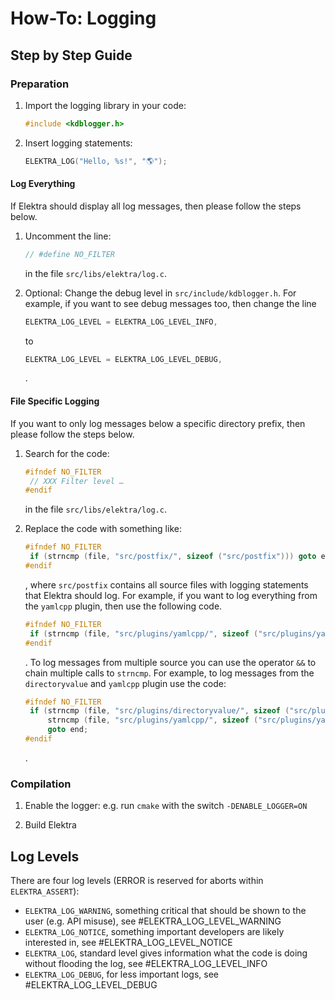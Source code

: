 # How-To: Logging

## Step by Step Guide

### Preparation

1. Import the logging library in your code:

   ```c
   #include <kdblogger.h>
   ```

2. Insert logging statements:

   ```c
   ELEKTRA_LOG("Hello, %s!", "🌎");
   ```

#### Log Everything

If Elektra should display all log messages, then please follow the steps below.

1. Uncomment the line:

   ```c
   // #define NO_FILTER
   ```

   in the file `src/libs/elektra/log.c`.

2. Optional: Change the debug level in `src/include/kdblogger.h`. For example, if you want to see debug messages too, then change the line

   ```c
   ELEKTRA_LOG_LEVEL = ELEKTRA_LOG_LEVEL_INFO,
   ```

   to

   ```c
   ELEKTRA_LOG_LEVEL = ELEKTRA_LOG_LEVEL_DEBUG,
   ```

   .

#### File Specific Logging

If you want to only log messages below a specific directory prefix, then please follow the steps below.

1. Search for the code:

   ```c
   #ifndef NO_FILTER
   	// XXX Filter level …
   #endif
   ```

   in the file `src/libs/elektra/log.c`.

2. Replace the code with something like:

   ```c
   #ifndef NO_FILTER
   	if (strncmp (file, "src/postfix/", sizeof ("src/postfix"))) goto end;
   #endif
   ```

   , where `src/postfix` contains all source files with logging statements that Elektra should log. For example, if you want to log everything from the `yamlcpp` plugin, then use the following code.

   ```c
   #ifndef NO_FILTER
   	if (strncmp (file, "src/plugins/yamlcpp/", sizeof ("src/plugins/yamlcpp"))) goto end;
   #endif
   ```

   . To log messages from multiple source you can use the operator `&&` to chain multiple calls to `strncmp`. For example, to log messages
   from the `directoryvalue` and `yamlcpp` plugin use the code:

   ```c
   #ifndef NO_FILTER
   	if (strncmp (file, "src/plugins/directoryvalue/", sizeof ("src/plugins/directoryvalue")) &&
   	    strncmp (file, "src/plugins/yamlcpp/", sizeof ("src/plugins/yamlcpp")))
   		goto end;
   #endif
    ```

   .

### Compilation

1. Enable the logger: e.g. run `cmake` with the switch `-DENABLE_LOGGER=ON`

2. Build Elektra

## Log Levels

There are four log levels (ERROR is reserved for aborts within `ELEKTRA_ASSERT`):

- `ELEKTRA_LOG_WARNING`, something critical that should be shown to the user (e.g. API misuse), see #ELEKTRA_LOG_LEVEL_WARNING
- `ELEKTRA_LOG_NOTICE`, something important developers are likely interested in, see #ELEKTRA_LOG_LEVEL_NOTICE
- `ELEKTRA_LOG`, standard level gives information what the code is doing without flooding the log, see #ELEKTRA_LOG_LEVEL_INFO
- `ELEKTRA_LOG_DEBUG`, for less important logs, see #ELEKTRA_LOG_LEVEL_DEBUG

